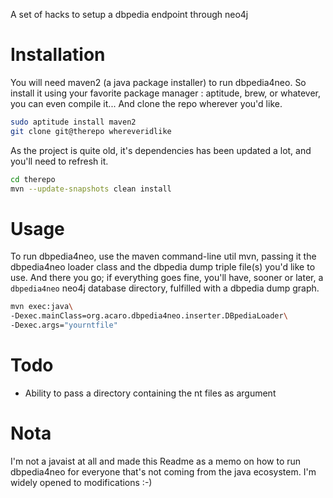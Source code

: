 A set of hacks to setup a dbpedia endpoint through neo4j

Installation
============
You will need maven2 (a java package installer) to run dbpedia4neo. So install it using your
favorite package manager : aptitude, brew, or whatever, you can even compile it...
And clone the repo wherever you'd like.
```bash
sudo aptitude install maven2
git clone git@therepo whereveridlike
```

As the project is quite old, it's dependencies has been updated a lot,
and you'll need to refresh it.

```bash
cd therepo
mvn --update-snapshots clean install
```

Usage
=====

To run dbpedia4neo, use the maven command-line util mvn, passing it the dbpedia4neo loader class
and the dbpedia dump triple file(s) you'd like to use. And there you go; if everything goes fine,
you'll have, sooner or later, a `dbpedia4neo` neo4j database directory, fulfilled with a dbpedia dump graph.
```bash
mvn exec:java\
-Dexec.mainClass=org.acaro.dbpedia4neo.inserter.DBpediaLoader\
-Dexec.args="yourntfile"
```

Todo
====
 - Ability to pass a directory containing the nt files as argument

Nota
====
I'm not a javaist at all and made this Readme as a memo on how to run dbpedia4neo for everyone that's
not coming from the java ecosystem. I'm widely opened to modifications :-)